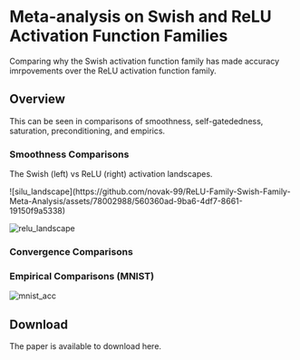 # Meta-analysis on Swish and ReLU Activation Function Families
Comparing why the Swish activation function family has made accuracy imrpovements over the ReLU activation function family.

## Overview

This can be seen in comparisons of smoothness, self-gatededness, saturation, preconditioning, and empirics. 

### Smoothness Comparisons 

The Swish (left) vs ReLU (right) activation landscapes. 

<p>
![silu_landscape](https://github.com/novak-99/ReLU-Family-Swish-Family-Meta-Analysis/assets/78002988/560360ad-9ba6-4df7-8661-19150f9a5338)

![relu_landscape](https://github.com/novak-99/ReLU-Family-Swish-Family-Meta-Analysis/assets/78002988/65f233cb-97e0-4b10-91a1-863da5b3a1af)
</p>

### Convergence Comparisons

### Empirical Comparisons (MNIST)

![mnist_acc](https://github.com/novak-99/ReLU-Family-Swish-Family-Meta-Analysis/assets/78002988/28496880-d48b-4e76-b79d-98b1bc1f1ae6)

## Download 

The paper is available to download here. 
